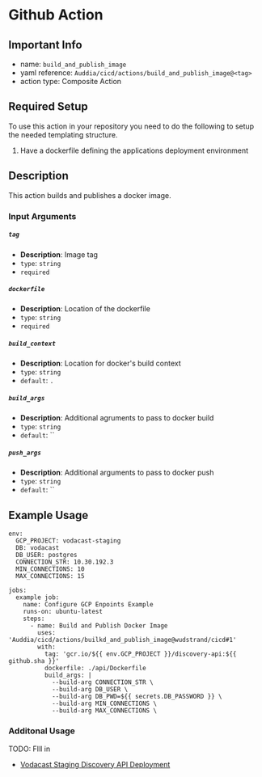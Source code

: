 # Github Action

## Important Info
* name: `build_and_publish_image`
* yaml reference: `Auddia/cicd/actions/build_and_publish_image@<tag>`
* action type: Composite Action

## Required Setup
To use this action in your repository you need to do the following to setup the needed templating structure.

1. Have a dockerfile defining the applications deployment environment

## Description
This action builds and publishes a docker image.

### Input Arguments

##### `tag`
* **Description**: Image tag
* `type`: `string`
* `required`

##### `dockerfile`
* **Description**: Location of the dockerfile
* `type`: `string`
* `required`

##### `build_context`
* **Description**: Location for docker's build context
* `type`: `string`
* `default`: `.`

##### `build_args`
* **Description**: Additional agruments to pass to docker build
* `type`: `string`
* `default`: ``

##### `push_args`
* **Description**: Additional arguments to pass to docker push
* `type`: `string`
* `default`: ``

## Example Usage

```
env:
  GCP_PROJECT: vodacast-staging
  DB: vodacast
  DB_USER: postgres
  CONNECTION_STR: 10.30.192.3
  MIN_CONNECTIONS: 10
  MAX_CONNECTIONS: 15

jobs:
  example job:
    name: Configure GCP Enpoints Example
    runs-on: ubuntu-latest
    steps:
      - name: Build and Publish Docker Image
        uses: 'Auddia/cicd/actions/builkd_and_publish_image@wudstrand/cicd#1'
        with:
          tag: 'gcr.io/${{ env.GCP_PROJECT }}/discovery-api:${{ github.sha }}'
          dockerfile: ./api/Dockerfile
          build_args: |
            --build-arg CONNECTION_STR \
            --build-arg DB_USER \
            --build-arg DB_PWD=${{ secrets.DB_PASSWORD }} \
            --build-arg MIN_CONNECTIONS \
            --build-arg MAX_CONNECTIONS \
```

### Additonal Usage
TODO: FIll in
* [Vodacast Staging Discovery API Deployment]()